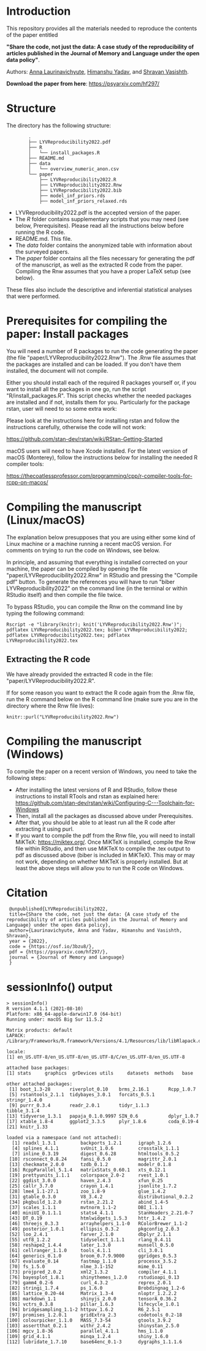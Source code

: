 # Introduction 

This repository provides all the materials needed to reproduce the contents of the paper entitled 

**"Share the code, not just the data: A case study of the reproducibility of articles published in the Journal of Memory and Language under the open data policy"**.

Authors: [Anna Laurinavichyute](https://annlaurin.netlify.app/), [Himanshu Yadav](https://sites.google.com/site/himanshuyadavjnu/), and [Shravan Vasishth](https://vasishth.github.io/).

**Download the paper from here**: https://psyarxiv.com/hf297/

# Structure

The directory has the following structure: 

            .
            ├── LYVReproducibility2022.pdf
            ├── R
            │   └── install_packages.R
            ├── README.md
            ├── data
            │   └── overview_numeric_anon.csv
            └── paper
                ├── LYVReproducibility2022.R
                ├── LYVReproducibility2022.Rnw
                ├── LYVReproducibility2022.bib
                ├── model_inf_priors.rds
                ├── model_inf_priors_relaxed.rds
 
- LYVReproducibility2022.pdf is the accepted version of the paper.
- The *R* folder contains supplementary scripts that you may need (see below, Prerequisites). Please read all the instructions below before running the R code.
- README.md. This file.
- The *data* folder contains the anonymized table with information about the surveyed papers.
- The *paper* folder contains all the files necessary for generating the pdf of the manuscript, as well as the extracted R code from the paper. Compiling the Rnw assumes that you have a proper LaTeX setup (see below).

These files also include the descriptive and inferential statistical analyses that were performed.

# Prerequisites for compiling the paper: Install packages

You will need a number of R packages to run the code generating the paper (the file "paper/LYVReproducibility2022.Rnw"). The .Rnw file assumes that the packages are installed and can be loaded. If you don't have them installed, the document will not compile. 

Either you should install each of the required R packages yourself or, if you want to install all the packages in one go, run the script "R/install_packages.R". This script checks whether the needed packages are installed and if not, installs them for you. Particularly for the package rstan, user will need to so some extra work:

Please look at the instructions here for installing rstan and follow the instructions carefully, otherwise the code will not work:

https://github.com/stan-dev/rstan/wiki/RStan-Getting-Started

macOS users will need to have Xcode installed. For the latest version of macOS (Monterey), follow the instructions below for installing the needed R compiler tools:

https://thecoatlessprofessor.com/programming/cpp/r-compiler-tools-for-rcpp-on-macos/ 

# Compiling the manuscript (Linux/macOS)

The explanation below presupposes that you are using either some kind of Linux machine or a machine running a recent macOS version. For comments on trying to run the code on Windows, see below.

In principle, and assuming that everything is installed corrected on your machine, the paper can be compiled by opening the file "paper/LYVReproducibility2022.Rnw" in RStudio and pressing the "Compile pdf" button. To generate the references you will have to run "biber LYVReproducibility2022" on the command line (in the terminal or within RStudio itself) and then compile the file twice. 

To bypass RStudio, you can compile the Rnw on the command line by typing the following command:

    Rscript -e "library(knitr); knit('LYVReproducibility2022.Rnw')"; pdflatex LYVReproducibility2022.tex; biber LYVReproducibility2022; pdflatex LYVReproducibility2022.tex; pdflatex LYVReproducibility2022.tex

## Extracting the R code


We have already provided the extracted R code in the file: "paper/LYVReproducibility2022.R".

If for some reason you want to extract the R code again from the .Rnw file, run the R command below on the R command line (make sure you are in the directory where the Rnw file lives):

    knitr::purl("LYVReproducibility2022.Rnw") 


# Compiling the manuscript (Windows)

To compile the paper on a recent version of Windows, you need to take the following steps:

- After installing the latest versions of R and RStudio, follow these instructions to install RTools and rstan as explained here: https://github.com/stan-dev/rstan/wiki/Configuring-C---Toolchain-for-Windows
- Then, install all the packages as discussed above under Prerequisites.
- After that, you should be able to at least run all the R code after extracting it using purl.
- If you want to compile the pdf from the Rnw file, you will need to install MiKTeX: https://miktex.org/. Once MiKTeX is installed, compile the Rnw file within RStudio, and then use MiKTeX to compile the .tex output to pdf as discussed above (biber is included in MiKTeX). This may or may not work, depending on whether MiKTeX is properly installed. But at least the above steps will allow you to run the R code on Windows.

# Citation

	 @unpublished{LYVReproducibility2022,
     title={Share the code, not just the data: {A case study of the reproducibility of articles published in the Journal of Memory and Language} under the open data policy},
     author={Laurinavichyute, Anna and Yadav, Himanshu and Vasishth, Shravan},
     year = {2022},
     code = {https://osf.io/3bzu8/},
     pdf = {https://psyarxiv.com/hf297/},
     journal = {Journal of Memory and Language}
	 }


# sessionInfo() output

    > sessionInfo()
    R version 4.1.1 (2021-08-10)
    Platform: x86_64-apple-darwin17.0 (64-bit)
    Running under: macOS Big Sur 11.5.2

    Matrix products: default
    LAPACK: /Library/Frameworks/R.framework/Versions/4.1/Resources/lib/libRlapack.dylib

    locale:
    [1] en_US.UTF-8/en_US.UTF-8/en_US.UTF-8/C/en_US.UTF-8/en_US.UTF-8

    attached base packages:
    [1] stats     graphics  grDevices utils     datasets  methods   base     

    other attached packages:
     [1] boot_1.3-28       riverplot_0.10    brms_2.16.1       Rcpp_1.0.7       
     [5] rstantools_2.1.1  tidybayes_3.0.1   forcats_0.5.1     stringr_1.4.0    
     [9] purrr_0.3.4       readr_2.0.1       tidyr_1.1.3       tibble_3.1.4     
    [13] tidyverse_1.3.1   papaja_0.1.0.9997 SIN_0.6           dplyr_1.0.7      
    [17] xtable_1.8-4      ggplot2_3.3.5     plyr_1.8.6        coda_0.19-4      
    [21] knitr_1.33       

    loaded via a namespace (and not attached):
      [1] readxl_1.3.1         backports_1.2.1      igraph_1.2.6        
      [4] splines_4.1.1        svUnit_1.0.6         crosstalk_1.1.1     
      [7] inline_0.3.19        digest_0.6.28        htmltools_0.5.2     
     [10] rsconnect_0.8.24     fansi_0.5.0          magrittr_2.0.1      
     [13] checkmate_2.0.0      tzdb_0.1.2           modelr_0.1.8        
     [16] RcppParallel_5.1.4   matrixStats_0.60.1   xts_0.12.1          
     [19] prettyunits_1.1.1    colorspace_2.0-2     rvest_1.0.1         
     [22] ggdist_3.0.0         haven_2.4.3          xfun_0.25           
     [25] callr_3.7.0          crayon_1.4.1         jsonlite_1.7.2      
     [28] lme4_1.1-27.1        zoo_1.8-9            glue_1.4.2          
     [31] gtable_0.3.0         V8_3.4.2             distributional_0.2.2
     [34] pkgbuild_1.2.0       rstan_2.21.2         abind_1.4-5         
     [37] scales_1.1.1         mvtnorm_1.1-2        DBI_1.1.1           
     [40] miniUI_0.1.1.1       stats4_4.1.1         StanHeaders_2.21.0-7
     [43] DT_0.19              htmlwidgets_1.5.3    httr_1.4.2          
     [46] threejs_0.3.3        arrayhelpers_1.1-0   RColorBrewer_1.1-2  
     [49] posterior_1.0.1      ellipsis_0.3.2       pkgconfig_2.0.3     
     [52] loo_2.4.1            farver_2.1.0         dbplyr_2.1.1        
     [55] utf8_1.2.2           tidyselect_1.1.1     rlang_0.4.11        
     [58] reshape2_1.4.4       later_1.3.0          munsell_0.5.0       
     [61] cellranger_1.1.0     tools_4.1.1          cli_3.0.1           
     [64] generics_0.1.0       broom_0.7.9.9000     ggridges_0.5.3      
     [67] evaluate_0.14        fastmap_1.1.0        processx_3.5.2      
     [70] fs_1.5.0             nlme_3.1-152         mime_0.11           
     [73] projpred_2.0.2       xml2_1.3.2           compiler_4.1.1      
     [76] bayesplot_1.8.1      shinythemes_1.2.0    rstudioapi_0.13     
     [79] gamm4_0.2-6          curl_4.3.2           reprex_2.0.1        
     [82] stringi_1.7.4        ps_1.6.0             Brobdingnag_1.2-6   
     [85] lattice_0.20-44      Matrix_1.3-4         nloptr_1.2.2.2      
     [88] markdown_1.1         shinyjs_2.0.0        tensorA_0.36.2      
     [91] vctrs_0.3.8          pillar_1.6.3         lifecycle_1.0.1     
     [94] bridgesampling_1.1-2 httpuv_1.6.2         R6_2.5.1            
     [97] promises_1.2.0.1     gridExtra_2.3        codetools_0.2-18    
    [100] colourpicker_1.1.0   MASS_7.3-54          gtools_3.9.2        
    [103] assertthat_0.2.1     withr_2.4.2          shinystan_2.5.0     
    [106] mgcv_1.8-36          parallel_4.1.1       hms_1.1.0           
    [109] grid_4.1.1           minqa_1.2.4          shiny_1.6.0         
    [112] lubridate_1.7.10     base64enc_0.1-3      dygraphs_1.1.1.6  


